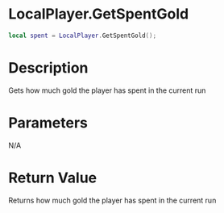 # LocalPlayer.GetSpentGold

```lua
local spent = LocalPlayer.GetSpentGold();
```

# Description

Gets how much gold the player has spent in the current run

# Parameters

N/A

# Return Value

Returns how much gold the player has spent in the current run